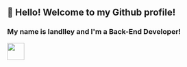 ## 👋 Hello! Welcome to my Github profile!
### My name is Iandlley and I'm a Back-End Developer!

<img src="https://cdn.jsdelivr.net/gh/devicons/devicon/icons/git/git-original.svg" width="40" height="40"/>

